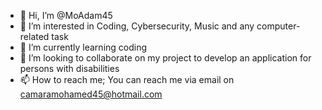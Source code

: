 - 👋 Hi, I’m @MoAdam45
- 👀 I’m interested in Coding, Cybersecurity, Music and any computer-related task 
- 🌱 I’m currently learning coding
- 💞️ I’m looking to collaborate on my project to develop an application for persons with disabilities 
- 📫 How to reach me; You can reach me via email on camaramohamed45@hotmail.com

<!---
MoAdam45/MoAdam45 is a ✨ special ✨ repository because its `README.md` (this file) appears on your GitHub profile.
You can click the Preview link to take a look at your changes.
--->
